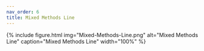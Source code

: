 ```yaml
---
nav_order: 6
title: Mixed Methods Line
---
```


{% include figure.html img="Mixed-Methods-Line.png" alt="Mixed Methods Line" caption="Mixed Methods Line" width="100%" %}